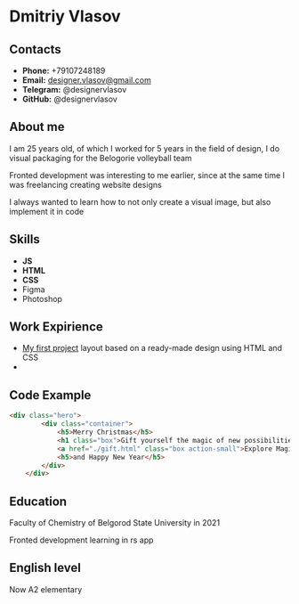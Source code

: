 # Dmitriy Vlasov
## Contacts
- **Phone:** +79107248189
- **Email:** designer.vlasov@gmail.com
- **Telegram:** @designervlasov
- **GitHub:** @designervlasov

## About me
I am 25 years old, of which I worked for 5 years in the field of design, I do visual packaging for the Belogorie volleyball team

Fronted development was interesting to me earlier, since at the same time I was freelancing creating website designs

I always wanted to learn how to not only create a visual image, but also implement it in code
## Skills
- **JS**
- **HTML**
- **CSS**
- Figma
- Photoshop

## Work Expirience
- [My first project](https://rolling-scopes-school.github.io/designervlasov-JSFE2024Q4/christmas-shop/index.html) layout based on a ready-made design using HTML and CSS
- 
## Code Example
``` Html
<div class="hero">
        <div class="container">
            <h5>Merry Christmas</h5>
            <h1 class="box">Gift yourself the magic of new possibilities</h1>
            <a href="./gift.html" class="box action-small">Explore Magical Gifts</a>
            <h5>and Happy New Year</h5>
        </div>
    </div>
```
## Education
Faculty of Chemistry of Belgorod State University in 2021

Fronted development learning in rs app
## English level
Now A2 elementary

